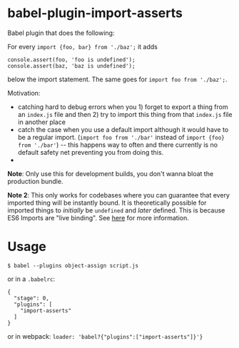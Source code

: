 # babel-plugin-import-asserts
Babel plugin that does the following:

For every `import {foo, bar} from './baz';` it adds 
```
console.assert(foo, 'foo is undefined'); 
console.assert(baz, 'baz is undefined');
```
below the import statement. The same goes for `import foo from './baz';`.

Motivation: 
- catching hard to debug errors when you 1) forget to export a thing from an `index.js` file and then 2) try to import this thing from that `index.js` file in another place  
- catch the case when you use a default import although it would have to be a regular import. (`import foo from './bar'` instead of `import {foo} from './bar'`) -- this happens way to often and there currently is no default safety net preventing you from doing this. 
- 
**Note**: Only use this for development builds, you don't wanna bloat the production bundle. 

**Note 2**: This only works for codebases where you can guarantee that every imported thing will be instantly bound. It is theoretically possible for imported things  to *initially* be `undefined` and *later* defined. This is because ES6 Imports are "live binding". See [here](https://github.com/ModuleLoader/es6-module-loader/wiki/Circular-References-&-Bindings) for more information. 

# Usage
```
$ babel --plugins object-assign script.js
```

or in a `.babelrc`:
```
{
  "stage": 0,
  "plugins": [
    "import-asserts"
  ]
}
```

or in webpack:
`loader: 'babel?{"plugins":["import-asserts"]}'}`

